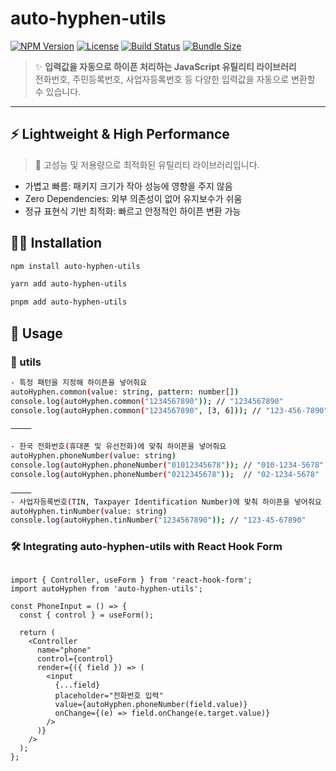 # auto-hyphen-utils

[![NPM Version](https://img.shields.io/npm/v/auto-hyphen-utils)](https://www.npmjs.com/package/auto-hyphen-utils)
[![License](https://img.shields.io/npm/l/auto-hyphen-utils)](https://github.com/kimhan0421/auto-hyphen-utils/blob/main/LICENSE)
[![Build Status](https://github.com/kimhan0421/auto-hyphen-utils/actions/workflows/release.yml/badge.svg)](https://github.com/kimhan0421/auto-hyphen-utils/actions)
[![Bundle Size](https://img.shields.io/bundlephobia/minzip/auto-hyphen-utils)](https://bundlephobia.com/package/auto-hyphen-utils)
<!-- ![Downloads](https://img.shields.io/npm/dm/auto-hyphen-utils?color=green) -->

> ✨ **입력값을 자동으로 하이픈 처리하는 JavaScript 유틸리티 라이브러리** <br/>
> 전화번호, 주민등록번호, 사업자등록번호 등 다양한 입력값을 자동으로 변환할 수 있습니다.

---

## ⚡ Lightweight & High Performance
>
> 🚀 고성능 및 저용량으로 최적화된 유틸리티 라이브러리입니다.

- 가볍고 빠름: 패키지 크기가 작아 성능에 영향을 주지 않음
- Zero Dependencies: 외부 의존성이 없어 유지보수가 쉬움
- 정규 표현식 기반 최적화: 빠르고 안정적인 하이픈 변환 가능

## 👋🏻 Installation

```sh
npm install auto-hyphen-utils
```

```sh
yarn add auto-hyphen-utils
```

```sh
pnpm add auto-hyphen-utils
```

## 🎯 Usage

### 📖 utils

```sh
- 특정 패턴을 지정해 하이픈을 넣어줘요
autoHyphen.common(value: string, pattern: number[])
console.log(autoHyphen.common("1234567890")); // "1234567890"
console.log(autoHyphen.common("1234567890", [3, 6])); // "123-456-7890"

⸻

- 한국 전화번호(휴대폰 및 유선전화)에 맞춰 하이픈을 넣어줘요
autoHyphen.phoneNumber(value: string)
console.log(autoHyphen.phoneNumber("01012345678")); // "010-1234-5678"
console.log(autoHyphen.phoneNumber("0212345678"));  // "02-1234-5678"

⸻
- 사업자등록번호(TIN, Taxpayer Identification Number)에 맞춰 하이픈을 넣어줘요
autoHyphen.tinNumber(value: string)
console.log(autoHyphen.tinNumber("1234567890")); // "123-45-67890"
```

### 🛠 Integrating auto-hyphen-utils with React Hook Form

```tsx

import { Controller, useForm } from 'react-hook-form';
import autoHyphen from 'auto-hyphen-utils';

const PhoneInput = () => {
  const { control } = useForm();

  return (
    <Controller
      name="phone"
      control={control}
      render={({ field }) => (
        <input
          {...field}
          placeholder="전화번호 입력"
          value={autoHyphen.phoneNumber(field.value)}
          onChange={(e) => field.onChange(e.target.value)}
        />
      )}
    />
  );
};
```
